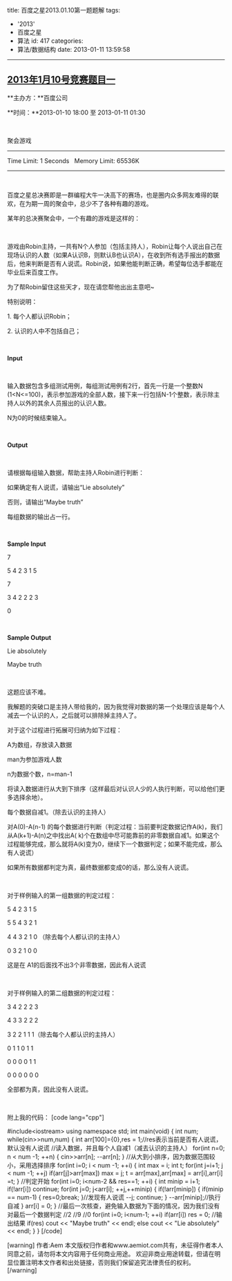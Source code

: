 title: 百度之星2013.01.10第一题题解
tags:
  - '2013'
  - 百度之星
  - 算法
id: 417
categories:
  - 算法/数据结构
date: 2013-01-11 13:59:58
---

## [2013年1月10号竞赛题目一](/index.php?r=home/detail&amp;id=18)

**主办方：**百度公司

**时间：**2013-01-10 18:00 至 2013-01-11 01:30
<div>

&nbsp;

聚会游戏
<div align="center">

* * *

</div>

Time Limit: 1 Seconds   Memory Limit: 65536K

<div align="center">

* * *

</div>
&nbsp;

百度之星总决赛即是一群编程大牛一决高下的赛场，也是圈内众多网友难得的联欢，在为期一周的聚会中，总少不了各种有趣的游戏。

某年的总决赛聚会中，一个有趣的游戏是这样的：

&nbsp;

游戏由Robin主持，一共有N个人参加（包括主持人），Robin让每个人说出自己在现场认识的人数（如果A认识B，则默认B也认识A），在收到所有选手报出的数据后，他来判断是否有人说谎。Robin说，如果他能判断正确，希望每位选手都能在毕业后来百度工作。

为了帮Robin留住这些天才，现在请您帮他出出主意吧~

特别说明：

1\. 每个人都认识Robin；

2\. 认识的人中不包括自己；

&nbsp;

**Input**

&nbsp;

输入数据包含多组测试用例，每组测试用例有2行，首先一行是一个整数N (1&lt;N&lt;=100)，表示参加游戏的全部人数，接下来一行包括N-1个整数，表示除主持人以外的其余人员报出的认识人数。

N为0的时候结束输入。

&nbsp;

**Output**

&nbsp;

请根据每组输入数据，帮助主持人Robin进行判断：

如果确定有人说谎，请输出“Lie absolutely”

否则，请输出“Maybe truth”

每组数据的输出占一行。

&nbsp;

**Sample Input**

7

5 4 2 3 1 5

7

3 4 2 2 2 3

0

&nbsp;

**Sample Output**

Lie absolutely

Maybe truth

&nbsp;

这题应该不难。

我解题的突破口是主持人带给我的，因为我觉得对数据的第一个处理应该是每个人减去一个认识的人，之后就可以排除掉主持人了。

对于这个过程进行拓展可归纳为如下过程：

A为数组，存放读入数据

man为参加游戏人数

n为数据个数，n=man-1

将读入数据进行从大到下排序（这样最后对认识人少的人执行判断，可以给他们更多选择余地）。

每个数据自减1。（除去认识的主持人）

对A(0)-A(n-1) 的每个数据进行判断（判定过程：当前要判定数据记作A(k)，我们从A(k+1)-A(n)之中找出A( k)个在数组中尽可能靠前的非零数据自减1。如果这个过程能够完成，那么就将A(k)变为0，继续下一个数据判定；如果不能完成，那么有人说谎）

如果所有数据都判定为真，最终数据都变成0的话，那么没有人说谎。

&nbsp;

对于样例输入的第一组数据的判定过程：

5 4 2 3 1 5

5 5 4 3 2 1

4 4 3 2 1 0 （除去每个人都认识的主持人）

0 3 2 1 0 0

这是在 A1的后面找不出3个非零数据，因此有人说谎

&nbsp;

对于样例输入的第二组数据的判定过程：

3 4 2 2 2 3

4 3 3 2 2 2

3 2 2 1 1 1（除去每个人都认识的主持人）

0 1 1 0 1 1

0 0 0 0 1 1

0 0 0 0 0 0

全部都为真，因此没有人说谎。

&nbsp;

附上我的代码：
[code lang="cpp"]

#include&lt;iostream&gt;
using namespace std;
int main(void)
{
    int num;
    while(cin&gt;&gt;num,num)
    {
        int arr[100]={0},res = 1;//res表示当前是否有人说谎，默认没有人说谎
        //读入数据，并且每个人自减1（减去认识的主持人）
        for(int n=0; n &lt; num -1; ++n)
        {
            cin&gt;&gt;arr[n];
            --arr[n];
        }
        //从大到小排序，因为数据范围较小，采用选择排序
        for(int i=0; i &lt; num -1; ++i)
        {
            int max = i;
            int t;
            for(int j=i+1; j &lt; num -1; ++j)
                if(arr[j]&gt;arr[max]) max = j;
            t = arr[max],arr[max] = arr[i],arr[i] =t;
        }
        //判定开始
        for(int i=0; i&lt;num-2 &amp;&amp; res==1; ++i)
        {
            int minip = i+1;
            if(!arr[i]) continue;
            for(int j=0; j&lt;arr[i]; ++j,++minip)
            {
                if(!arr[minip])
                {
                    if(minip == num-1)   { res=0;break; }//发现有人说谎
                    --j;
                    continue;
                }
                --arr[minip];//执行自减
            }
            arr[i] = 0;
        }
        //最后一次核查，避免输入数据为下面的情况，因为我们没有对最后一个数据判定
        //2
        //9
        //0
        for(int i=0; i&lt;num-1; ++i)
            if(arr[i]) res = 0;
        //输出结果
        if(res) cout &lt;&lt; &quot;Maybe truth&quot; &lt;&lt; endl;
        else cout &lt;&lt; &quot;Lie absolutely&quot; &lt;&lt; endl;
    }
}
[/code]

</div>

[warning]
作者:Aem
本文版权归作者和www.aemiot.com共有，未征得作者本人同意之前，请勿将本文内容用于任何商业用途。 欢迎非商业用途转载，但请在明显位置注明本文作者和出处链接，否则我们保留追究法律责任的权利。
[/warning]